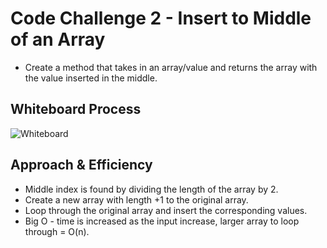 # Code Challenge 2 - Insert to Middle of an Array

- Create a method that takes in an array/value and returns the array with the value inserted in the middle.

## Whiteboard Process
![Whiteboard](/cc2/cc2Whiteboard.png)

## Approach & Efficiency
- Middle index is found by dividing the length of the array by 2.
- Create a new array with length +1 to the original array.
- Loop through the original array and insert the corresponding values.
- Big O - time is increased as the input increase, larger array to loop through = O(n).